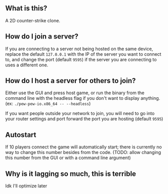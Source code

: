 ## What is this?
A 2D counter-strike clone.

## How do I join a server?
If you are connecting to a server not being hosted on the same device, replace the default `127.0.0.1` with the IP of the server you want to connect to, and change the port (default `9595`) if the server you are connecting to uses a different one.

## How do I host a server for others to join?
Either use the GUI and press host game, or run the binary from the command line with the headless flag if you don't want to display anything. (ex: `./pew-pew-io.x86_64 -- --headless`)

If you want people outside your network to join, you will need to go into your router settings and port forward the port you are hosting (default `9595`)

## Autostart
If 10 players connect the game will automatically start; there is currently no way to change this number besides from the code. (TODO: allow changing this number from the GUI or with a command line argument)

## Why is it lagging so much, this is terrible
Idk I'll optimize later


